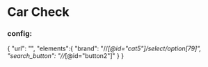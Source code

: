 <h1>Car Check</h1>

<h3>config:</h3>

{
  "url": "",
  "elements":{
  "brand": "//*[@id=\"cat5\"]/select/option[79]",
    "search_button": "//*[@id=\"button2\"]"
}
}
